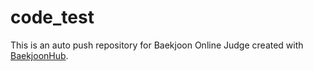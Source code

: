 # code_test
This is an auto push repository for Baekjoon Online Judge created with [BaekjoonHub](https://github.com/BaekjoonHub/BaekjoonHub).
